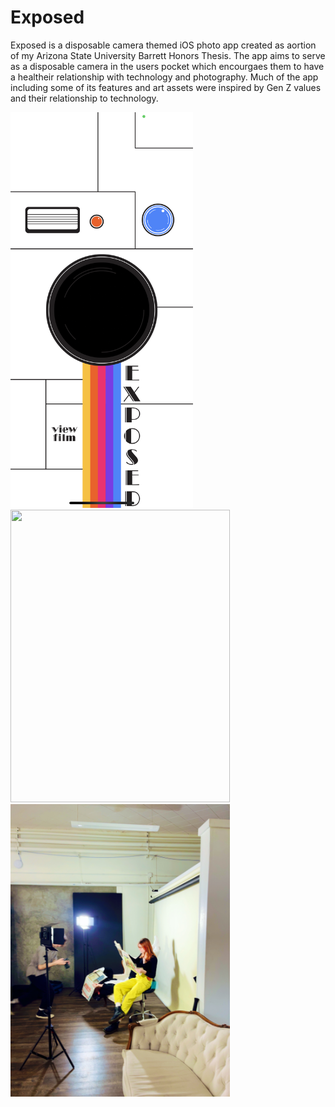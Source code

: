 # Exposed

Exposed is a disposable camera themed iOS photo app created as aortion of my Arizona State University Barrett Honors Thesis. The app aims to serve as a disposable camera in the users pocket which encourgaes them to have a healtheir relationship with technology and photography. Much of the app including some of its features and art assets were inspired by Gen Z values and their relationship to technology.

<img  src="homeScreen.PNG" border="0" width="292" height="633">

<img  src="photoExposed.png" border="0" width="351" height="468">

<img  src="photoExposed2.jpg" border="0" width="351" height="468">





